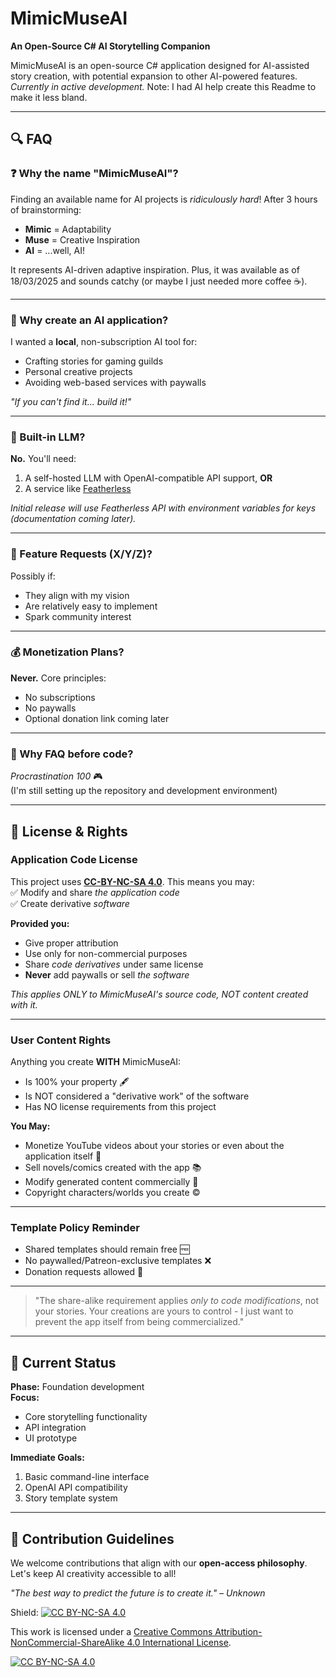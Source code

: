 # MimicMuseAI  
**An Open-Source C# AI Storytelling Companion**  

MimicMuseAI is an open-source C# application designed for AI-assisted story creation, with potential expansion to other AI-powered features. *Currently in active development.*
Note: I had AI help create this Readme to make it less bland.

---

## 🔍 FAQ

### ❓ Why the name "MimicMuseAI"?
Finding an available name for AI projects is *ridiculously hard*! After 3 hours of brainstorming:  
- **Mimic** = Adaptability  
- **Muse** = Creative Inspiration  
- **AI** = ...well, AI!  

It represents AI-driven adaptive inspiration. Plus, it was available as of 18/03/2025 and sounds catchy (or maybe I just needed more coffee ☕).

---

### 🤖 Why create an AI application?
I wanted a **local**, non-subscription AI tool for:  
- Crafting stories for gaming guilds  
- Personal creative projects  
- Avoiding web-based services with paywalls  

*"If you can't find it... build it!"*

---

### 🧠 Built-in LLM?
**No.** You'll need:  
1. A self-hosted LLM with OpenAI-compatible API support, **OR**  
2. A service like [Featherless](https://featherless.ai)  

*Initial release will use Featherless API with environment variables for keys (documentation coming later).*

---

### 📅 Feature Requests (X/Y/Z)?
Possibly if:  
- They align with my vision  
- Are relatively easy to implement  
- Spark community interest  

---

### 💰 Monetization Plans?
**Never.** Core principles:  
- No subscriptions  
- No paywalls  
- Optional donation link coming later  

---

### 📜 Why FAQ before code?
*Procrastination 100* 🎮  
(I'm still setting up the repository and development environment)

---

## 📜 License & Rights

### Application Code License  
This project uses **[CC-BY-NC-SA 4.0](https://creativecommons.org/licenses/by-nc-sa/4.0/)**. This means you may:  
✅ Modify and share *the application code*  
✅ Create derivative *software*  

**Provided you:**  
- Give proper attribution  
- Use only for non-commercial purposes  
- Share *code derivatives* under same license  
- **Never** add paywalls or sell *the software*  

*This applies ONLY to MimicMuseAI's source code, NOT content created with it.*

---

### User Content Rights  
Anything you create **WITH** MimicMuseAI:  
- Is 100% your property 🖋️  
- Is NOT considered a "derivative work" of the software  
- Has NO license requirements from this project  

**You May:**  
- Monetize YouTube videos about your stories or even about the application itself 🎥  
- Sell novels/comics created with the app 📚  
- Modify generated content commercially 🔄  
- Copyright characters/worlds you create ©️  

---

### Template Policy Reminder  
- Shared templates should remain free 🆓  
- No paywalled/Patreon-exclusive templates ❌  
- Donation requests allowed 💙  

---

> "The share-alike requirement applies *only to code modifications*, not your stories. Your creations are yours to control - I just want to prevent the app itself from being commercialized."
---

## 🚧 Current Status
**Phase:** Foundation development  
**Focus:**  
- Core storytelling functionality  
- API integration  
- UI prototype  

**Immediate Goals:**  
1. Basic command-line interface  
2. OpenAI API compatibility  
3. Story template system  

---

## 💬 Contribution Guidelines
We welcome contributions that align with our **open-access philosophy**. Let's keep AI creativity accessible to all!

*"The best way to predict the future is to create it." – Unknown*

Shield: [![CC BY-NC-SA 4.0][cc-by-nc-sa-shield]][cc-by-nc-sa]

This work is licensed under a
[Creative Commons Attribution-NonCommercial-ShareAlike 4.0 International License][cc-by-nc-sa].

[![CC BY-NC-SA 4.0][cc-by-nc-sa-image]][cc-by-nc-sa]

[cc-by-nc-sa]: http://creativecommons.org/licenses/by-nc-sa/4.0/
[cc-by-nc-sa-image]: https://licensebuttons.net/l/by-nc-sa/4.0/88x31.png
[cc-by-nc-sa-shield]: https://img.shields.io/badge/License-CC%20BY--NC--SA%204.0-lightgrey.svg
